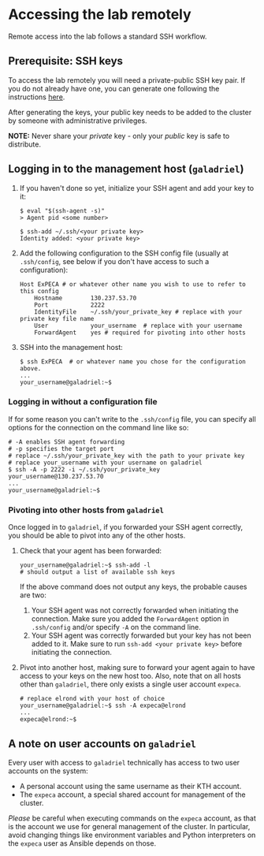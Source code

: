# Accessing the lab remotely

Remote access into the lab follows a standard SSH workflow.

## Prerequisite: SSH keys

To access the lab remotely you will need a private-public SSH key pair.
If you do not already have one, you can generate one following the instructions [here](https://docs.github.com/en/github/authenticating-to-github/connecting-to-github-with-ssh/generating-a-new-ssh-key-and-adding-it-to-the-ssh-agent).

After generating the keys, your public key needs to be added to the cluster by someone with administrative privileges.

**NOTE:** Never share your *private* key - only your *public* key is safe to distribute.

## Logging in to the management host (`galadriel`)

1. If you haven't done so yet, initialize your SSH agent and add your key to it:

    ``` console
    $ eval "$(ssh-agent -s)"
    > Agent pid <some number>

    $ ssh-add ~/.ssh/<your private key>
    Identity added: <your private key>
    ```

2. Add the following configuration to the SSH config file (usually at `.ssh/config`, see below if you don't have access to such a configuration):

    ``` text
    Host ExPECA # or whatever other name you wish to use to refer to this config
        Hostname        130.237.53.70
        Port            2222
        IdentityFile    ~/.ssh/your_private_key # replace with your private key file name
        User            your_username  # replace with your username
        ForwardAgent    yes # required for pivoting into other hosts
    ```

3. SSH into the management host:

    ``` console
    $ ssh ExPECA  # or whatever name you chose for the configuration above.
    ...
    your_username@galadriel:~$
    ```

### Logging in without a configuration file

If for some reason you can't write to the `.ssh/config` file, you can specify all options for the connection on the command line like so:

``` console
# -A enables SSH agent forwarding
# -p specifies the target port
# replace ~/.ssh/your_private_key with the path to your private key
# replace your_username with your username on galadriel
$ ssh -A -p 2222 -i ~/.ssh/your_private_key your_username@130.237.53.70 
...
your_username@galadriel:~$
```

### Pivoting into other hosts from `galadriel`

Once logged in to `galadriel`, if you forwarded your SSH agent correctly, you should be able to pivot into any of the other hosts.

1. Check that your agent has been forwarded:

    ``` console
    your_username@galadriel:~$ ssh-add -l
    # should output a list of available ssh keys
    ```

    If the above command does not output any keys, the probable causes are two:

    1. Your SSH agent was not correctly forwarded when initiating the connection.
        Make sure you added the `ForwardAgent` option in `.ssh/config` and/or specify `-A` on the command line.
    2. Your SSH agent was correctly forwarded but your key has not been added to it.
        Make sure to run `ssh-add <your private key>` before initiating the connection.

2. Pivot into another host, making sure to forward your agent again to have access to your keys on the new host too. Also, note that on all hosts other than `galadriel`, there only exists a single user account `expeca`.

    ``` console
    # replace elrond with your host of choice
    your_username@galadriel:~$ ssh -A expeca@elrond 
    ...
    expeca@elrond:~$ 
    ```


## A note on user accounts on `galadriel`

Every user with access to `galadriel` technically has access to two user accounts on the system:

- A personal account using the same username as their KTH account.
- The `expeca` account, a special shared account for management of the cluster.

*Please* be careful when executing commands on the `expeca` account, as that is the account we use for general management of the cluster.
In particular, avoid changing things like environment variables and Python interpreters on the `expeca` user as Ansible depends on those.

